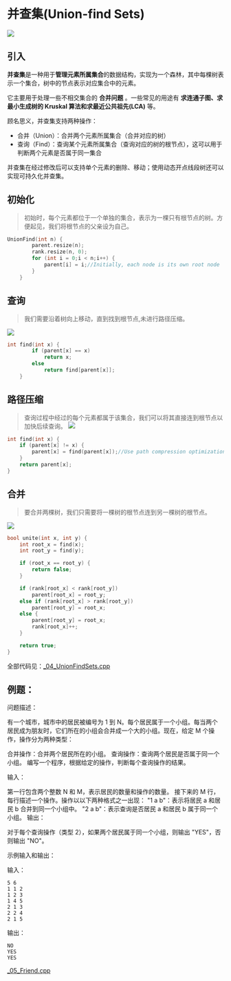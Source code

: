 # 并查集(Union-find Sets)

![](http://oi-wiki.com/ds/images/disjoint-set.svg)

## 引入

**并查集**是一种用于**管理元素所属集合**的数据结构，实现为一个森林，其中每棵树表示一个集合，树中的节点表示对应集合中的元素。

它主要用于处理一些不相交集合的 **合并问题** 。一些常见的用途有 **求连通子图、求最小生成树的 Kruskal 算法和求最近公共祖先(LCA)** 等。

顾名思义，并查集支持两种操作：

- 合并（Union）：合并两个元素所属集合（合并对应的树）
- 查询（Find）：查询某个元素所属集合（查询对应的树的根节点），这可以用于判断两个元素是否属于同一集合

并查集在经过修改后可以支持单个元素的删除、移动；使用动态开点线段树还可以实现可持久化并查集。

## 初始化

> 初始时，每个元素都位于一个单独的集合，表示为一棵只有根节点的树。方便起见，我们将根节点的父亲设为自己。

```cpp
UnionFind(int n) {
        parent.resize(n);
        rank.resize(n, 0);
        for (int i = 0;i < n;i++) {
            parent[i] = i;//Initially, each node is its own root node
        }
    }

```

## 查询

> 我们需要沿着树向上移动，直到找到根节点,未进行路径压缩。

![](http://oi-wiki.com/ds/images/disjoint-set-find.svg)

```cpp
int find(int x) {
        if (parent[x] == x)
            return x;
        else
            return find[parent[x]];
    }
```

## 路径压缩

> 查询过程中经过的每个元素都属于该集合，我们可以将其直接连到根节点以加快后续查询。
> ![](http://oi-wiki.com/ds/images/disjoint-set-compress.svg)

```cpp
int find(int x) {
    if (parent[x] != x) {
        parent[x] = find(parent[x]);//Use path compression optimization
    }
    return parent[x];
}
```

## 合并

> 要合并两棵树，我们只需要将一棵树的根节点连到另一棵树的根节点。

![](http://oi-wiki.com/ds/images/disjoint-set-merge.svg)

```cpp
bool unite(int x, int y) {
    int root_x = find(x);
    int root_y = find(y);

    if (root_x == root_y) {
        return false;
    }

    if (rank[root_x] < rank[root_y])
        parent[root_x] = root_y;
    else if (rank[root_x] > rank[root_y])
        parent[root_y] = root_x;
    else {
        parent[root_y] = root_x;
        rank[root_x]++;
    }

    return true;
}
```

全部代码见：[\_04_UnionFindSets.cpp]()

## 例题：

问题描述：

有一个城市，城市中的居民被编号为 1 到 N。每个居民属于一个小组。每当两个居民成为朋友时，它们所在的小组会合并成一个大的小组。现在，给定 M 个操作，操作分为两种类型：

合并操作：合并两个居民所在的小组。
查询操作：查询两个居民是否属于同一个小组。
编写一个程序，根据给定的操作，判断每个查询操作的结果。

输入：

第一行包含两个整数 N 和 M，表示居民的数量和操作的数量。
接下来的 M 行，每行描述一个操作。操作以以下两种格式之一出现：
"1 a b"：表示将居民 a 和居民 b 合并到同一个小组中。
"2 a b"：表示查询是否居民 a 和居民 b 属于同一个小组。
输出：

对于每个查询操作（类型 2），如果两个居民属于同一个小组，则输出 "YES"，否则输出 "NO"。

示例输入和输出：

输入：

```
5 6
1 1 2
1 2 3
1 4 5
2 1 3
2 2 4
2 1 5
```

输出：

```
NO
YES
YES
```

[\_05_Friend.cpp](E:\Programming\Notes\Algorithm\Code_05_Friend.cpp)

